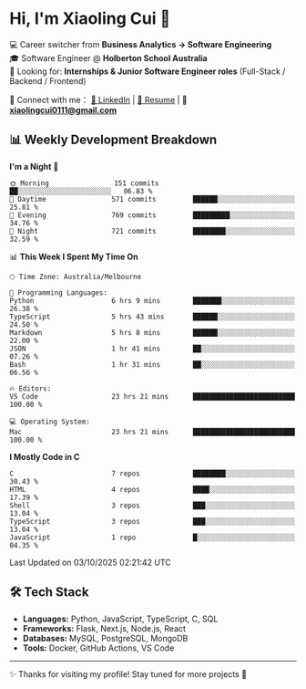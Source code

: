 # Hi, I'm Xiaoling Cui 👋

💻 Career switcher from **Business Analytics → Software Engineering**  
🎓 Software Engineer @ **Holberton School Australia**  
💼 Looking for: **Internships & Junior Software Engineer roles** (Full-Stack / Backend / Frontend)  

🔗 Connect with me：
[💼 LinkedIn](https://www.linkedin.com/in/xiaoling-cui-9b504a350/) | 
[📄 Resume](https://xl-c111.github.io/xiaoling-cui-resume/) | 
📧 **xiaolingcui0111@gmail.com**




## 📊 Weekly Development Breakdown  

<!--START_SECTION:waka-->
**I'm a Night 🦉** 

```text
🌞 Morning                151 commits         ██░░░░░░░░░░░░░░░░░░░░░░░   06.83 % 
🌆 Daytime                571 commits         ██████░░░░░░░░░░░░░░░░░░░   25.81 % 
🌃 Evening                769 commits         █████████░░░░░░░░░░░░░░░░   34.76 % 
🌙 Night                  721 commits         ████████░░░░░░░░░░░░░░░░░   32.59 % 
```


📊 **This Week I Spent My Time On** 

```text
🕑︎ Time Zone: Australia/Melbourne

💬 Programming Languages: 
Python                   6 hrs 9 mins        ███████░░░░░░░░░░░░░░░░░░   26.38 % 
TypeScript               5 hrs 43 mins       ██████░░░░░░░░░░░░░░░░░░░   24.50 % 
Markdown                 5 hrs 8 mins        ██████░░░░░░░░░░░░░░░░░░░   22.00 % 
JSON                     1 hr 41 mins        ██░░░░░░░░░░░░░░░░░░░░░░░   07.26 % 
Bash                     1 hr 31 mins        ██░░░░░░░░░░░░░░░░░░░░░░░   06.56 % 

🔥 Editors: 
VS Code                  23 hrs 21 mins      █████████████████████████   100.00 % 

💻 Operating System: 
Mac                      23 hrs 21 mins      █████████████████████████   100.00 % 
```

**I Mostly Code in C** 

```text
C                        7 repos             ████████░░░░░░░░░░░░░░░░░   30.43 % 
HTML                     4 repos             ████░░░░░░░░░░░░░░░░░░░░░   17.39 % 
Shell                    3 repos             ███░░░░░░░░░░░░░░░░░░░░░░   13.04 % 
TypeScript               3 repos             ███░░░░░░░░░░░░░░░░░░░░░░   13.04 % 
JavaScript               1 repo              █░░░░░░░░░░░░░░░░░░░░░░░░   04.35 % 
```




 Last Updated on 03/10/2025 02:21:42 UTC
<!--END_SECTION:waka-->


## 🛠️ Tech Stack

- **Languages:** Python, JavaScript, TypeScript, C, SQL  
- **Frameworks:** Flask, Next.js, Node.js, React  
- **Databases:** MySQL, PostgreSQL, MongoDB  
- **Tools:** Docker, GitHub Actions, VS Code  

---

✨ Thanks for visiting my profile! Stay tuned for more projects 🚀
